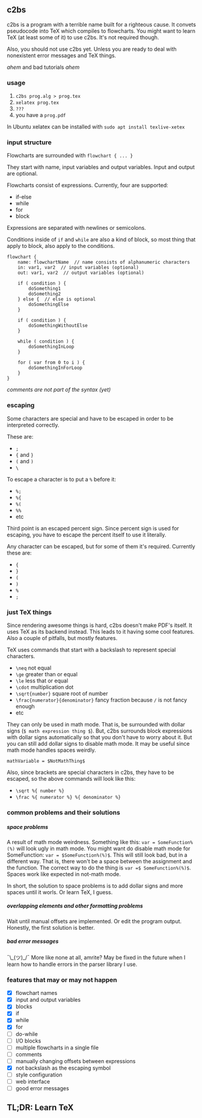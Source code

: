 ## c2bs

c2bs is a program with a terrible name built for a righteous cause. It convets pseudocode into TeX which compiles to flowcharts. You might want to learn TeX (at least some of it) to use c2bs. It's not required though.

Also, you should not use c2bs yet. Unless you are ready to deal with nonexistent error messages and TeX things. 

*ahem* and bad tutorials *ahem*

### usage

1. `c2bs prog.alg > prog.tex`
2. `xelatex prog.tex`
3. `???`
4. you have a `prog.pdf`

In Ubuntu xelatex can be installed with `sudo apt install texlive-xetex`

### input structure

Flowcharts are surrounded with `flowchart { ... }`

They start with name, input variables and output variables. Input and output are optional.

Flowcharts consist of expressions. Currently, four are supported:
* if-else
* while
* for
* block

Expressions are separated with newlines or semicolons.

Conditions inside of `if` and `while` are also a kind of block, so most thing that apply to block, also apply to the conditions.


```
flowchart {
    name: flowchartName  // name consists of alphanumeric characters
    in: var1, var2  // input variables (optional)
    out: var1, var2  // output variables (optional)
    
    if ( condition ) {
        doSomething1
        doSomething2
    } else {  // else is optional
        doSomethingElse
    }
    
    if ( condition ) {
        doSomethingWithoutElse
    }
    
    while ( condition ) {
        doSomethingInLoop
    }
    
    for ( var from 0 to i ) {
        doSomethingInForLoop
    }
}
```
*comments are not part of the syntax (yet)*

### escaping

Some characters are special and have to be escaped in order to be interpreted correctly.

These are:
* `;`
* `{` and `}`
* `(` and `)`
* `\`

To escape a character is to put a `%` before it:
* `%;`
* `%{`
* `%(`
* `%%`
* etc

Third point is an escaped percent sign. Since percent sign is used for escaping, you have to escape the percent itself to use it literally.

Any character can be escaped, but for some of them it's required. 
Currently these are:
* `{`
* `}`
* `(`
* `)`
* `%`
* `;`

### just TeX things

Since rendering awesome things is hard, c2bs doesn't make PDF's itself. It uses TeX as its backend instead. This leads to it having some cool features. Also a couple of pitfalls, but mostly features.

TeX uses commands that start with a backslash to represent special characters.

* `\neq` not equal
* `\ge` greater than or equal
* `\le` less that or equal
* `\cdot` multiplication dot
* `\sqrt{number}` square root of number
* `\frac{numerator}{denominator}` fancy fraction because `/` is not fancy enough
* etc

They can only be used in math mode. That is, be surrounded with dollar signs (`$ math expression thing $`). But, c2bs surrounds block expressions with dollar signs automatically so that you don't have to worry about it. But you can still add dollar signs to disable math mode. It may be useful since math mode handles spaces weirdly.

`mathVariable = $NotMathThing$`

Also, since brackets are special characters in c2bs, they have to be escaped, so the above commands will look like this:
* `\sqrt %{ number %}`
* `\frac %{ numerator %} %{ denominator %}`

### common problems and their solutions

##### space problems
A result of math mode weirdness.
Something like this: `var = SomeFunction%(%)` will look ugly in math mode. You might want do disable math mode for SomeFunction: `var = $SomeFunction%(%)$`. This will still look bad, but in a different way. That is, there won't be a space between the assignment and the function. The correct way to do the thing is `var =$ SomeFunction%(%)$`. Spaces work like expected in not-math mode.

In short, the solution to space problems is to add dollar signs and more spaces until it worls. Or learn TeX, I guess.

##### overlapping elements and other formatting problems
Wait until manual offsets are implemented. Or edit the program output. Honestly, the first solution is better.

##### bad error messages
¯\\\_(ツ)\_/¯
More like none at all, amrite?
May be fixed in the future when I learn how to handle errors in the parser library I use.

### features that may or may not happen

- [x] flowchart names
- [x] input and output variables
- [x] blocks
- [x] if
- [x] while
- [x] for
- [ ] do-while
- [ ] I/O blocks
- [ ] multiple flowcharts in a single file
- [ ] comments
- [ ] manually changing offsets between expressions
- [x] not backslash as the escaping symbol
- [ ] style configuration
- [ ] web interface
- [ ] good error messages

## TL;DR: Learn TeX
